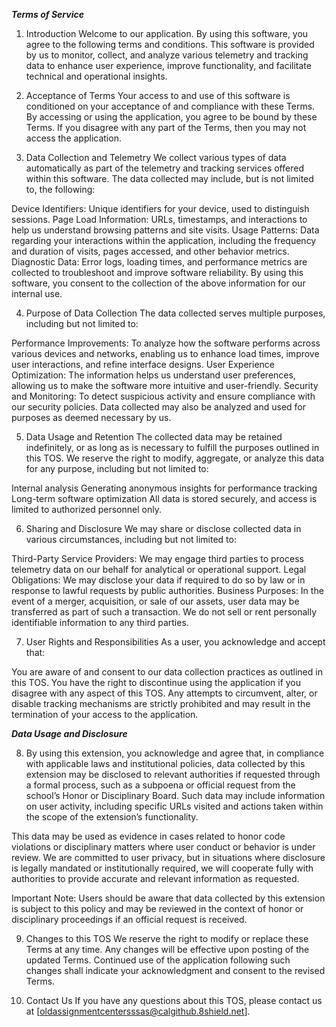 ***Terms of Service***
1. Introduction
Welcome to our application. By using this software, you agree to the following terms and conditions. This software is provided by us to monitor, collect, and analyze various telemetry and tracking data to enhance user experience, improve functionality, and facilitate technical and operational insights.

2. Acceptance of Terms
Your access to and use of this software is conditioned on your acceptance of and compliance with these Terms. By accessing or using the application, you agree to be bound by these Terms. If you disagree with any part of the Terms, then you may not access the application.

3. Data Collection and Telemetry
We collect various types of data automatically as part of the telemetry and tracking services offered within this software. The data collected may include, but is not limited to, the following:

Device Identifiers: Unique identifiers for your device, used to distinguish sessions.
Page Load Information: URLs, timestamps, and interactions to help us understand browsing patterns and site visits.
Usage Patterns: Data regarding your interactions within the application, including the frequency and duration of visits, pages accessed, and other behavior metrics.
Diagnostic Data: Error logs, loading times, and performance metrics are collected to troubleshoot and improve software reliability.
By using this software, you consent to the collection of the above information for our internal use.

4. Purpose of Data Collection
The data collected serves multiple purposes, including but not limited to:

Performance Improvements: To analyze how the software performs across various devices and networks, enabling us to enhance load times, improve user interactions, and refine interface designs.
User Experience Optimization: The information helps us understand user preferences, allowing us to make the software more intuitive and user-friendly.
Security and Monitoring: To detect suspicious activity and ensure compliance with our security policies.
Data collected may also be analyzed and used for purposes as deemed necessary by us.

5. Data Usage and Retention
The collected data may be retained indefinitely, or as long as is necessary to fulfill the purposes outlined in this TOS. We reserve the right to modify, aggregate, or analyze this data for any purpose, including but not limited to:

Internal analysis
Generating anonymous insights for performance tracking
Long-term software optimization
All data is stored securely, and access is limited to authorized personnel only.

6. Sharing and Disclosure
We may share or disclose collected data in various circumstances, including but not limited to:

Third-Party Service Providers: We may engage third parties to process telemetry data on our behalf for analytical or operational support.
Legal Obligations: We may disclose your data if required to do so by law or in response to lawful requests by public authorities.
Business Purposes: In the event of a merger, acquisition, or sale of our assets, user data may be transferred as part of such a transaction.
We do not sell or rent personally identifiable information to any third parties.

7. User Rights and Responsibilities
As a user, you acknowledge and accept that:

You are aware of and consent to our data collection practices as outlined in this TOS.
You have the right to discontinue using the application if you disagree with any aspect of this TOS.
Any attempts to circumvent, alter, or disable tracking mechanisms are strictly prohibited and may result in the termination of your access to the application.

***Data Usage and Disclosure***

8. By using this extension, you acknowledge and agree that, in compliance with applicable laws and institutional policies, data collected by this extension may be disclosed to relevant authorities if requested through a formal process, such as a subpoena or official request from the school’s Honor or Disciplinary Board. Such data may include information on user activity, including specific URLs visited and actions taken within the scope of the extension’s functionality.

This data may be used as evidence in cases related to honor code violations or disciplinary matters where user conduct or behavior is under review. We are committed to user privacy, but in situations where disclosure is legally mandated or institutionally required, we will cooperate fully with authorities to provide accurate and relevant information as requested.

Important Note: Users should be aware that data collected by this extension is subject to this policy and may be reviewed in the context of honor or disciplinary proceedings if an official request is received.

9. Changes to this TOS
We reserve the right to modify or replace these Terms at any time. Any changes will be effective upon posting of the updated Terms. Continued use of the application following such changes shall indicate your acknowledgment and consent to the revised Terms.

10. Contact Us
If you have any questions about this TOS, please contact us at [oldassignmentcentersssas@calgithub.8shield.net].
